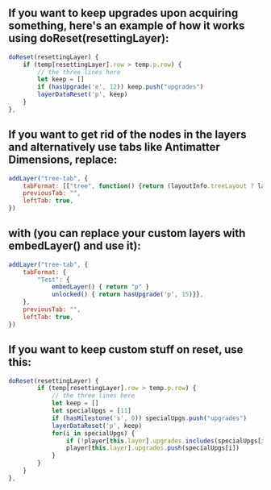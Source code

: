 ## If you want to keep upgrades upon acquiring something, here's an example of how it works using doReset(resettingLayer):
```js
doReset(resettingLayer) {
    if (temp[resettingLayer].row > temp.p.row) {
        // the three lines here
        let keep = []
        if (hasUpgrade('e', 12)) keep.push("upgrades")
        layerDataReset('p', keep) 
    }               
},
```

## If you want to get rid of the nodes in the layers and alternatively use tabs like Antimatter Dimensions, replace:
```js
addLayer("tree-tab", {
    tabFormat: [["tree", function() {return (layoutInfo.treeLayout ? layoutInfo.treeLayout : TREE_LAYERS)}]],
    previousTab: "",
    leftTab: true,
})
```
## with (you can replace your custom layers with embedLayer() and use it):
```js
addLayer("tree-tab", {
    tabFormat: {
        "Test": {
            embedLayer() { return "p" }
            unlocked() { return hasUpgrade('p', 15)}},
    },
    previousTab: "",
    leftTab: true,
})
```

## If you want to keep custom stuff on reset, use this:
```js
doReset(resettingLayer) {
        if (temp[resettingLayer].row > temp.p.row) {
            // the three lines here
            let keep = []
            let specialUpgs = [11]
            if (hasMilestone('s', 0)) specialUpgs.push("upgrades")
            layerDataReset('p', keep)
            for(i in specialUpgs) {
                if (!player[this.layer].upgrades.includes(specialUpgs[i])) {
                player[this.layer].upgrades.push(specialUpgs[i])
            }
        } 
    }
},
```
